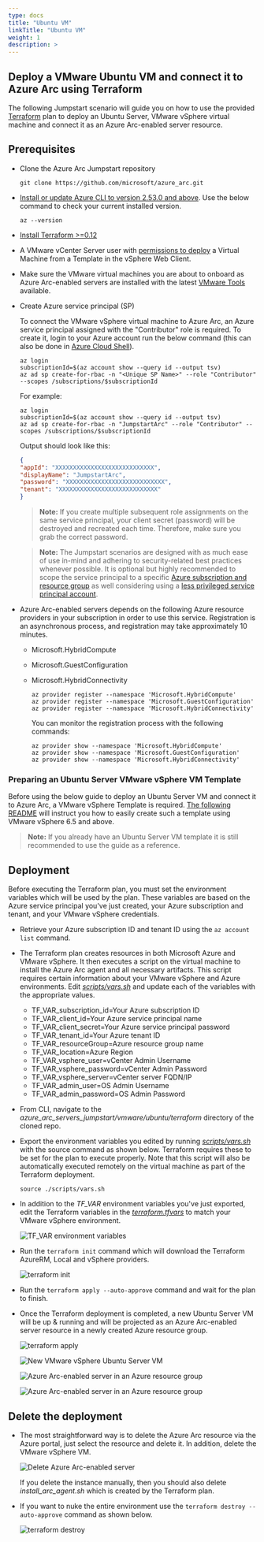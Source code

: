 ```yaml
---
type: docs
title: "Ubuntu VM"
linkTitle: "Ubuntu VM"
weight: 1
description: >
---
```


## Deploy a VMware Ubuntu VM and connect it to Azure Arc using Terraform

The following Jumpstart scenario will guide you on how to use the provided [Terraform](https://www.terraform.io/) plan to deploy an Ubuntu Server, VMware vSphere virtual machine and connect it as an Azure Arc-enabled server resource.

## Prerequisites

- Clone the Azure Arc Jumpstart repository

    ```shell
    git clone https://github.com/microsoft/azure_arc.git
    ```

- [Install or update Azure CLI to version 2.53.0 and above](https://learn.microsoft.com/cli/azure/install-azure-cli?view=azure-cli-latest). Use the below command to check your current installed version.

  ```shell
  az --version
  ```

- [Install Terraform >=0.12](https://learn.hashicorp.com/terraform/getting-started/install.html)

- A VMware vCenter Server user with [permissions to deploy](https://docs.vmware.com/en/VMware-vSphere/7.0/com.vmware.vsphere.vm_admin.doc/GUID-4D0F8E63-2961-4B71-B365-BBFA24673FDB.html) a Virtual Machine from a Template in the vSphere Web Client.

- Make sure the VMware virtual machines you are about to onboard as Azure Arc-enabled servers are installed with the latest [VMware Tools](https://docs.vmware.com/en/VMware-Tools/index.html#:~:text=VMware%20Tools%20is%20a%20set,interactions%20with%20guest%20operating%20systems.&text=It%20includes%20a%20number%20of,for%20new%20guest%20operating%20systems.) available.

- Create Azure service principal (SP)

    To connect the VMware vSphere virtual machine to Azure Arc, an Azure service principal assigned with the "Contributor" role is required. To create it, login to your Azure account run the below command (this can also be done in [Azure Cloud Shell](https://shell.azure.com/)).

    ```shell
    az login
    subscriptionId=$(az account show --query id --output tsv)
    az ad sp create-for-rbac -n "<Unique SP Name>" --role "Contributor" --scopes /subscriptions/$subscriptionId
    ```

    For example:

    ```shell
    az login
    subscriptionId=$(az account show --query id --output tsv)
    az ad sp create-for-rbac -n "JumpstartArc" --role "Contributor" --scopes /subscriptions/$subscriptionId
    ```

    Output should look like this:

    ```json
    {
    "appId": "XXXXXXXXXXXXXXXXXXXXXXXXXXXX",
    "displayName": "JumpstartArc",
    "password": "XXXXXXXXXXXXXXXXXXXXXXXXXXXX",
    "tenant": "XXXXXXXXXXXXXXXXXXXXXXXXXXXX"
    }
    ```

    > **Note:** If you create multiple subsequent role assignments on the same service principal, your client secret (password) will be destroyed and recreated each time. Therefore, make sure you grab the correct password.

    > **Note:** The Jumpstart scenarios are designed with as much ease of use in-mind and adhering to security-related best practices whenever possible. It is optional but highly recommended to scope the service principal to a specific [Azure subscription and resource group](https://learn.microsoft.com/cli/azure/ad/sp?view=azure-cli-latest) as well considering using a [less privileged service principal account](https://learn.microsoft.com/azure/role-based-access-control/best-practices).

- Azure Arc-enabled servers depends on the following Azure resource providers in your subscription in order to use this service. Registration is an asynchronous process, and registration may take approximately 10 minutes.

  - Microsoft.HybridCompute
  - Microsoft.GuestConfiguration
  - Microsoft.HybridConnectivity

      ```shell
      az provider register --namespace 'Microsoft.HybridCompute'
      az provider register --namespace 'Microsoft.GuestConfiguration'
      az provider register --namespace 'Microsoft.HybridConnectivity'
      ```

      You can monitor the registration process with the following commands:

      ```shell
      az provider show --namespace 'Microsoft.HybridCompute'
      az provider show --namespace 'Microsoft.GuestConfiguration'
      az provider show --namespace 'Microsoft.HybridConnectivity'
      ```

### Preparing an Ubuntu Server VMware vSphere VM Template

Before using the below guide to deploy an Ubuntu Server VM and connect it to Azure Arc, a VMware vSphere Template is required. [The following README](/azure_arc_jumpstart/azure_arc_servers/vmware/vmware_terraform_ubuntu/vmware_ubuntu_template/) will instruct you how to easily create such a template using VMware vSphere 6.5 and above.

> **Note:** If you already have an Ubuntu Server VM template it is still recommended to use the guide as a reference.

## Deployment

Before executing the Terraform plan, you must set the environment variables which will be used by the plan. These variables are based on the Azure service principal you've just created, your Azure subscription and tenant, and your VMware vSphere credentials.

- Retrieve your Azure subscription ID and tenant ID using the ```az account list``` command.

- The Terraform plan creates resources in both Microsoft Azure and VMware vSphere. It then executes a script on the virtual machine to install the Azure Arc agent and all necessary artifacts. This script requires certain information about your VMware vSphere and Azure environments. Edit [_scripts/vars.sh_](https://github.com/microsoft/azure_arc/blob/main/azure_arc_servers_jumpstart/vmware/ubuntu/terraform/scripts/vars.sh) and update each of the variables with the appropriate values.

  - TF_VAR_subscription_id=Your Azure subscription ID
  - TF_VAR_client_id=Your Azure service principal name
  - TF_VAR_client_secret=Your Azure service principal password
  - TF_VAR_tenant_id=Your Azure tenant ID
  - TF_VAR_resourceGroup=Azure resource group name
  - TF_VAR_location=Azure Region
  - TF_VAR_vsphere_user=vCenter Admin Username
  - TF_VAR_vsphere_password=vCenter Admin Password
  - TF_VAR_vsphere_server=vCenter server FQDN/IP
  - TF_VAR_admin_user=OS Admin Username
  - TF_VAR_admin_password=OS Admin Password

- From CLI, navigate to the _azure_arc_servers_jumpstart/vmware/ubuntu/terraform_ directory of the cloned repo.

- Export the environment variables you edited by running [_scripts/vars.sh_](https://github.com/microsoft/azure_arc/blob/main/azure_arc_servers_jumpstart/vmware/ubuntu/terraform/scripts/vars.sh) with the source command as shown below. Terraform requires these to be set for the plan to execute properly. Note that this script will also be automatically executed remotely on the virtual machine as part of the Terraform deployment.

    ```source ./scripts/vars.sh```

- In addition to the _TF_VAR_ environment variables you've just exported, edit the Terraform variables in the [_terraform.tfvars_](https://github.com/microsoft/azure_arc/blob/main/azure_arc_servers_jumpstart/vmware/ubuntu/terraform/terraform.tfvars) to match your VMware vSphere environment.

    ![ TF_VAR environment variables](./01.png)

- Run the ```terraform init``` command which will download the Terraform AzureRM, Local and vSphere providers.

    ![terraform init](./02.png)

- Run the ```terraform apply --auto-approve``` command and wait for the plan to finish.

- Once the Terraform deployment is completed, a new Ubuntu Server VM will be up & running and will be projected as an Azure Arc-enabled server resource in a newly created Azure resource group.

    ![terraform apply](./03.png)

    ![New VMware vSphere Ubuntu Server VM](./04.png)

    ![Azure Arc-enabled server in an Azure resource group](./05.png)

    ![Azure Arc-enabled server in an Azure resource group](./06.png)

## Delete the deployment

- The most straightforward way is to delete the Azure Arc resource via the Azure portal, just select the resource and delete it. In addition, delete the VMware vSphere VM.

    ![Delete Azure Arc-enabled server](./07.png)

    If you delete the instance manually, then you should also delete _install_arc_agent.sh_ which is created by the Terraform plan.

- If you want to nuke the entire environment use the ```terraform destroy --auto-approve``` command as shown below.

    ![terraform destroy](./08.png)
